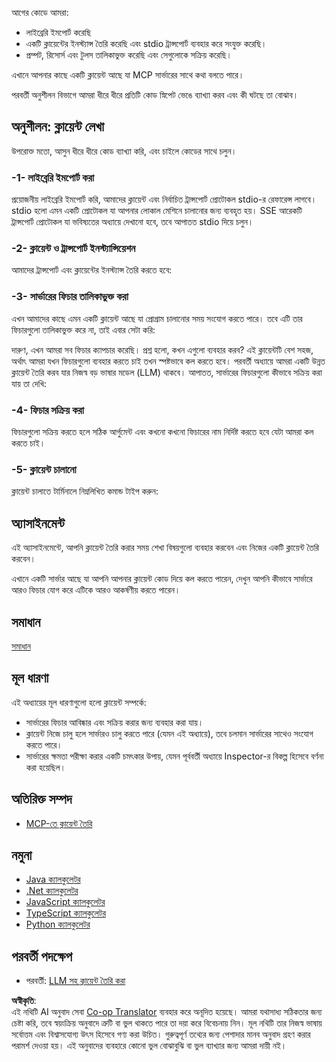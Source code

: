 <!--
CO_OP_TRANSLATOR_METADATA:
{
  "original_hash": "a0acf3093691b1cfcc008a8c6648ea26",
  "translation_date": "2025-06-13T06:41:14+00:00",
  "source_file": "03-GettingStarted/02-client/README.md",
  "language_code": "bn"
}
-->
আগের কোডে আমরা:

- লাইব্রেরি ইমপোর্ট করেছি
- একটি ক্লায়েন্টের ইনস্ট্যান্স তৈরি করেছি এবং stdio ট্রান্সপোর্ট ব্যবহার করে সংযুক্ত করেছি।
- প্রম্পট, রিসোর্স এবং টুলস তালিকাভুক্ত করেছি এবং সেগুলোকে সক্রিয় করেছি।

এখানে আপনার কাছে একটি ক্লায়েন্ট আছে যা MCP সার্ভারের সাথে কথা বলতে পারে।

পরবর্তী অনুশীলন বিভাগে আমরা ধীরে ধীরে প্রতিটি কোড স্নিপেট ভেঙে ব্যাখ্যা করব এবং কী ঘটছে তা বোঝাব।

## অনুশীলন: ক্লায়েন্ট লেখা

উপরোক্ত মতো, আসুন ধীরে ধীরে কোড ব্যাখ্যা করি, এবং চাইলে কোডের সাথে চলুন।

### -1- লাইব্রেরি ইমপোর্ট করা

প্রয়োজনীয় লাইব্রেরি ইমপোর্ট করি, আমাদের ক্লায়েন্ট এবং নির্বাচিত ট্রান্সপোর্ট প্রোটোকল stdio-র রেফারেন্স লাগবে। stdio হলো এমন একটি প্রোটোকল যা আপনার লোকাল মেশিনে চালানোর জন্য ব্যবহৃত হয়। SSE আরেকটি ট্রান্সপোর্ট প্রোটোকল যা ভবিষ্যতের অধ্যায়ে দেখানো হবে, তবে আপাতত stdio দিয়ে চলুন। 

### -2- ক্লায়েন্ট ও ট্রান্সপোর্ট ইনস্ট্যান্সিয়েশন

আমাদের ট্রান্সপোর্ট এবং ক্লায়েন্টের ইনস্ট্যান্স তৈরি করতে হবে: 

### -3- সার্ভারের ফিচার তালিকাভুক্ত করা

এখন আমাদের কাছে এমন একটি ক্লায়েন্ট আছে যা প্রোগ্রাম চালানোর সময় সংযোগ করতে পারে। তবে এটি তার ফিচারগুলো তালিকাভুক্ত করে না, তাই এবার সেটা করি: 

দারুণ, এখন আমরা সব ফিচার ক্যাপচার করেছি। প্রশ্ন হলো, কখন এগুলো ব্যবহার করব? এই ক্লায়েন্টটি বেশ সহজ, অর্থাৎ আমরা যখন ফিচারগুলো ব্যবহার করতে চাই তখন স্পষ্টভাবে কল করতে হবে। পরবর্তী অধ্যায়ে আমরা একটি উন্নত ক্লায়েন্ট তৈরি করব যার নিজস্ব বড় ভাষার মডেল (LLM) থাকবে। আপাতত, সার্ভারের ফিচারগুলো কীভাবে সক্রিয় করা যায় তা দেখি:

### -4- ফিচার সক্রিয় করা

ফিচারগুলো সক্রিয় করতে হলে সঠিক আর্গুমেন্ট এবং কখনো কখনো ফিচারের নাম নির্দিষ্ট করতে হবে যেটা আমরা কল করতে চাই। 

### -5- ক্লায়েন্ট চালানো

ক্লায়েন্ট চালাতে টার্মিনালে নিম্নলিখিত কমান্ড টাইপ করুন:

## অ্যাসাইনমেন্ট

এই অ্যাসাইনমেন্টে, আপনি ক্লায়েন্ট তৈরি করার সময় শেখা বিষয়গুলো ব্যবহার করবেন এবং নিজের একটি ক্লায়েন্ট তৈরি করবেন।

এখানে একটি সার্ভার আছে যা আপনি আপনার ক্লায়েন্ট কোড দিয়ে কল করতে পারেন, দেখুন আপনি কীভাবে সার্ভারে আরও ফিচার যোগ করে এটিকে আরও আকর্ষণীয় করতে পারেন।

## সমাধান

[সমাধান](./solution/README.md)

## মূল ধারণা

এই অধ্যায়ের মূল ধারণাগুলো হলো ক্লায়েন্ট সম্পর্কে:

- সার্ভারের ফিচার আবিষ্কার এবং সক্রিয় করার জন্য ব্যবহার করা যায়।
- ক্লায়েন্ট নিজে চালু হলে সার্ভারও চালু করতে পারে (যেমন এই অধ্যায়ে), তবে চলমান সার্ভারের সাথেও সংযোগ করতে পারে।
- সার্ভারের ক্ষমতা পরীক্ষা করার একটি চমৎকার উপায়, যেমন পূর্ববর্তী অধ্যায়ে Inspector-র বিকল্প হিসেবে বর্ণনা করা হয়েছিল।

## অতিরিক্ত সম্পদ

- [MCP-তে ক্লায়েন্ট তৈরি](https://modelcontextprotocol.io/quickstart/client)

## নমুনা

- [Java ক্যালকুলেটর](../samples/java/calculator/README.md)
- [.Net ক্যালকুলেটর](../../../../03-GettingStarted/samples/csharp)
- [JavaScript ক্যালকুলেটর](../samples/javascript/README.md)
- [TypeScript ক্যালকুলেটর](../samples/typescript/README.md)
- [Python ক্যালকুলেটর](../../../../03-GettingStarted/samples/python)

## পরবর্তী পদক্ষেপ

- পরবর্তী: [LLM সহ ক্লায়েন্ট তৈরি করা](/03-GettingStarted/03-llm-client/README.md)

**অস্বীকৃতি**:  
এই নথিটি AI অনুবাদ সেবা [Co-op Translator](https://github.com/Azure/co-op-translator) ব্যবহার করে অনূদিত হয়েছে। আমরা যথাসাধ্য সঠিকতার জন্য চেষ্টা করি, তবে স্বয়ংক্রিয় অনুবাদে ত্রুটি বা ভুল থাকতে পারে তা দয়া করে বিবেচনায় নিন। মূল নথিটি তার নিজস্ব ভাষায় সর্বোত্তম এবং বিশ্বাসযোগ্য উৎস হিসেবে গণ্য করা উচিত। গুরুত্বপূর্ণ তথ্যের জন্য পেশাদার মানব অনুবাদ গ্রহণ করার পরামর্শ দেওয়া হয়। এই অনুবাদের ব্যবহারে কোনো ভুল বোঝাবুঝি বা ভুল ব্যাখ্যার জন্য আমরা দায়ী নই।